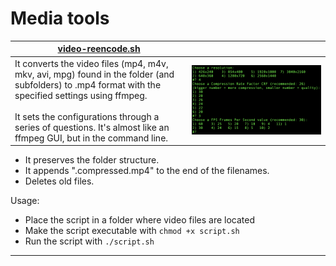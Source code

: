 Media tools
===========


| [video-reencode.sh](video-reencode/video-reencode.sh) |  |
|---|---|
| It converts the video files (mp4, m4v, mkv, avi, mpg) found in the folder (and subfolders) to .mp4 format with the specified settings using ffmpeg. <br><br> It sets the configurations through a series of questions. It's almost like an ffmpeg GUI, but in the command line. | ![](video-reencode/video-reencode.png) |

- It preserves the folder structure. 
- It appends ".compressed.mp4" to the end of the filenames. 
- Deletes old files.

Usage:

- Place the script in a folder where video files are located
- Make the script executable with `chmod +x script.sh`
- Run the script with `./script.sh`

----
